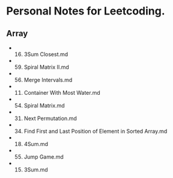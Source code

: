 # Personal Notes for Leetcoding. 

## Array
- 16. 3Sum Closest.md
- 59. Spiral Matrix II.md
- 56. Merge Intervals.md
- 11. Container With Most Water.md
- 54. Spiral Matrix.md
- 31. Next Permutation.md
- 34. Find First and Last Position of Element in Sorted Array.md
- 18. 4Sum.md
- 55. Jump Game.md
- 15. 3Sum.md

